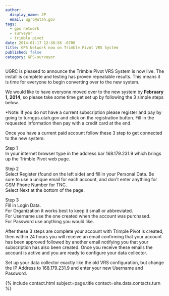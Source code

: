 ```yaml
---
author:
  display_name: JP
  email: ugrc@utah.gov
tags:
  - gps network
  - surveyor
  - trimble pivot
date: 2014-01-17 12:38:58 -0700
title: GPS Network now on Trimble Pivot VRS System
published: false
category: GPS-surveyor
---
```


<p><a href="deleted" alt="" title="TURNGPS_BG2014_web" width="245" height="300" class="inline-text-right" /></a>UGRC is pleased to announce the Trimble Pivot VRS System is now live. The install is complete and testing has proven repeatable results. This means it is time for everyone to begin converting over to the new system.</p>
<p>We would like to have everyone moved over to the new system by <strong>February 1, 2014</strong>, so please take some time get set up by following the 3 simple steps below. </p>
<p>*Note: If you do not have a current subscription please register and pay by going to turngps.utah.gov and click on the registration button. Fill in the requested information then pay with a credit card at the end.</p>
<p>Once you have a current paid account follow these 3 step to get connected to the new system:</p>
<p>Step 1<br />
In your internet browser type in the address bar 168.179.231.9 which brings up the Trimble Pivot web page. </p>
<p>Step 2<br />
Select Register (found on the left side) and fill in your Personal Data. Be sure to use a unique email for each account, and don't enter anything for GSM Phone Number for TNC.<br />
Select Next at the bottom of the page.</p>
<p>Step 3<br />
Fill in Login Data.<br />
For Organization it works best to keep it small or abbreviated.<br />
For Username use the one created when the account was purchased.<br />
For Password use anything you would like.</p>
<p>After these 3 steps are complete your account with Trimple Pivot is created, then within 24 hours you will receive an email confirming that your account has been approved followed by another email notifying you that your subscription has also been created. Once you receive these emails the account is active and you are ready to configure your data collector.</p>
<p>Set up your data collector exactly like the old VRS configuration, but change the IP Address to 168.179.231.9 and enter your new Username and Password.</p>
<p>{% include contact.html subject=page.title contact=site.data.contacts.turn %}</p>
